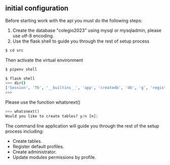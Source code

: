 ## initial configuration

Before starting work with the api you must do the following steps:

1. Create the database "colegio2023" using mysql or mysqladmin, please use utf-8
   encoding.
2. Use the flask shell to guide you through the rest of setup process

```bash
$ cd src
```

Then activate the virtual environment

```bash
$ pipenv shell
```

```bash
$ flask shell
>>> dir()
['Session', 'Tb', '__builtins__', 'app', 'createdb', 'db', 'g', 'registeradmin', 'whatsnext']
>>>
```

Please use the function whatsnext()

```python
>>> whatsnext()
Would you like to create tables? y/n [n]:
```

The command line application will guide you through the rest of the setup
process including:

- Create tables.
- Register default profiles.
- Create administrator.
- Update modules permissions by profile.
